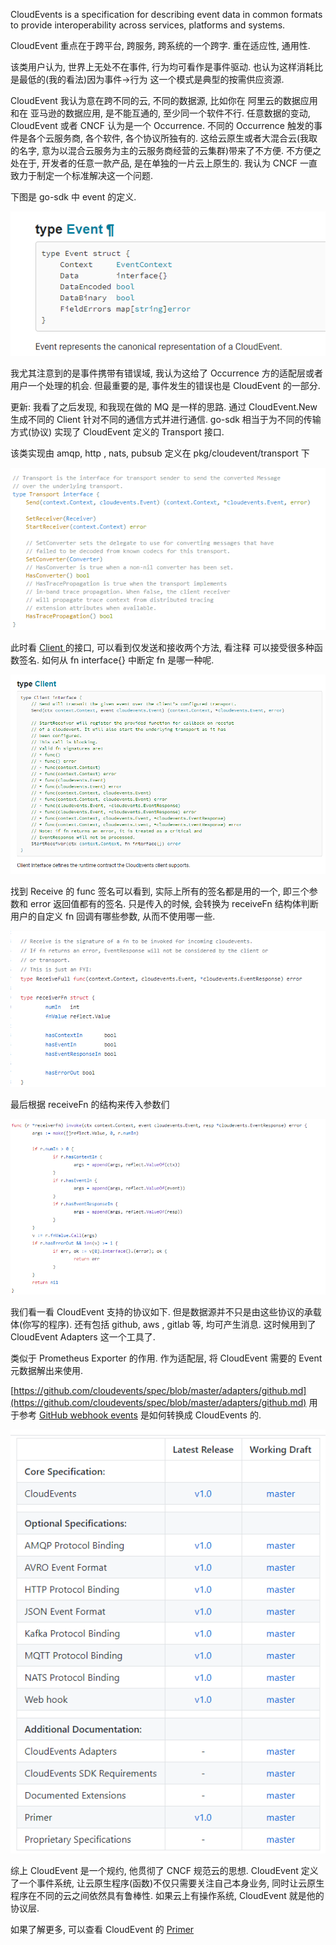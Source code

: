 CloudEvents is a specification for describing event data in common formats to provide interoperability across services, platforms and systems.

CloudEvent 重点在于跨平台, 跨服务, 跨系统的一个跨字. 重在适应性, 通用性.

该类用户认为, 世界上无处不在事件, 行为均可看作是事件驱动. 也认为这样消耗比是最低的(我的看法)因为事件->行为 这一个模式是典型的按需供应资源.

CloudEvent 我认为意在跨不同的云, 不同的数据源, 比如你在 阿里云的数据应用和在 亚马逊的数据应用, 是不能互通的, 至少同一个软件不行. 任意数据的变动, CloudEvent 或者 CNCF 认为是一个 Occurrence. 不同的 Occurrence 触发的事件是各个云服务商, 各个软件, 各个协议所独有的. 这给云原生或者大混合云(我取的名字, 意为以混合云服务为主的云服务商经营的云集群)带来了不方便. 不方便之处在于, 开发者的任意一款产品, 是在单独的一片云上原生的. 我认为 CNCF 一直致力于制定一个标准解决这一个问题.

下图是 go-sdk 中 event 的定义.

![image.png](assert/1593416033959-beaefc89-5112-4f1e-8780-019bcffb4ad0.png)

我尤其注意到的是事件携带有错误域, 我认为这给了 Occurrence 方的适配层或者用户一个处理的机会. 但最重要的是, 事件发生的错误也是 CloudEvent 的一部分.

更新: 我看了之后发现, 和我现在做的 MQ 是一样的思路. 通过 CloudEvent.New 生成不同的 Client 针对不同的通信方式并进行通信. go-sdk 相当于为不同的传输方式(协议) 实现了 CloudEvent 定义的 Transport 接口.

该类实现由 amqp, http , nats, pubsub 定义在 pkg/cloudevent/transport 下

![image.png](assert/1593416857308-3e2577c9-5f82-4d23-9217-f6bd542a5102.png)

此时看 [Client ](https://pkg.go.dev/github.com/cloudevents/sdk-go/pkg/cloudevents/client?tab=doc#Client)的接口, 可以看到仅发送和接收两个方法, 看注释 可以接受很多种函数签名. 如何从 fn interface{} 中断定 fn 是哪一种呢.

![image.png](assert/1593417054921-d8564bef-012b-464c-a52c-cde03fc7c724.png)

找到 Receive 的 func 签名可以看到, 实际上所有的签名都是用的一个, 即三个参数和 error 返回值都有的签名. 只是传入的时候, 会转换为 receiveFn 结构体判断用户的自定义 fn 回调有哪些参数, 从而不使用哪一些.

![image.png](assert/1593417115644-39aad993-a20a-4d33-a66f-c556a7c10019.png)

最后根据 receiveFn 的结构来传入参数们

![image.png](assert/1593417363642-17040a26-ef78-4146-a2be-d4608ff3887a.png)

我们看一看 CloudEvent 支持的协议如下. 但是数据源并不只是由这些协议的承载体(你写的程序). 还有包括 github, aws , gitlab 等, 均可产生消息. 这时候用到了 CloudEvent Adapters 这一个工具了.

类似于 Prometheus Exporter 的作用. 作为适配层, 将 CloudEvent 需要的 Event 元数据解出来使用.

[https://github.com/cloudevents/spec/blob/master/adapters/github.md](https://github.com/cloudevents/spec/blob/master/adapters/github.md) 用于参考 [GitHub webhook events](https://developer.github.com/v3/activity/events/types/) 是如何转换成 CloudEvents 的.

![image.png](assert/1593418074659-14c1ee1e-820d-494a-8e5b-d389053a21c9.png)

综上 CloudEvent 是一个规约, 他贯彻了 CNCF 规范云的思想. CloudEvent 定义了一个事件系统, 让云原生程序(函数)不仅只需要关注自己本身业务, 同时让云原生程序在不同的云之间依然具有鲁棒性. 如果云上有操作系统, CloudEvent 就是他的协议层.

如果了解更多, 可以查看 CloudEvent 的 [Primer](https://github.com/cloudevents/spec/blob/master/primer.md)